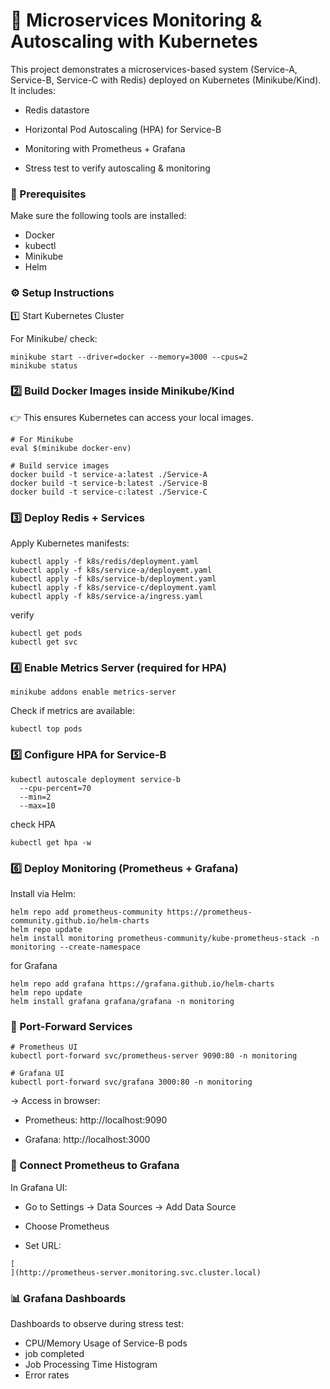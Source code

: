 # 📘 Microservices Monitoring & Autoscaling with Kubernetes

This project demonstrates a microservices-based system (Service-A, Service-B, Service-C with Redis) deployed on Kubernetes (Minikube/Kind).
It includes:

- Redis datastore

- Horizontal Pod Autoscaling (HPA) for Service-B

- Monitoring with Prometheus + Grafana

- Stress test to verify autoscaling & monitoring

### 🚀 Prerequisites

Make sure the following tools are installed:

- Docker
- kubectl
- Minikube
- Helm
### ⚙️ Setup Instructions
1️⃣ Start Kubernetes Cluster

For Minikube/ check:
```
minikube start --driver=docker --memory=3000 --cpus=2
minikube status

```
### 2️⃣ Build Docker Images inside Minikube/Kind

👉 This ensures Kubernetes can access your local images.
```
# For Minikube
eval $(minikube docker-env)

# Build service images
docker build -t service-a:latest ./Service-A
docker build -t service-b:latest ./Service-B
docker build -t service-c:latest ./Service-C

```
### 3️⃣ Deploy Redis + Services

Apply Kubernetes manifests:
```
kubectl apply -f k8s/redis/deployment.yaml
kubectl apply -f k8s/service-a/deployemt.yaml
kubectl apply -f k8s/service-b/deployment.yaml
kubectl apply -f k8s/service-c/deployment.yaml
kubectl apply -f k8s/service-a/ingress.yaml

```
verify
```
kubectl get pods
kubectl get svc

```
### 4️⃣ Enable Metrics Server (required for HPA)
```
minikube addons enable metrics-server

```
Check if metrics are available:
```
kubectl top pods
```
### 5️⃣ Configure HPA for Service-B
```
kubectl autoscale deployment service-b 
  --cpu-percent=70 
  --min=2 
  --max=10
```
check HPA
```
kubectl get hpa -w

```
### 6️⃣ Deploy Monitoring (Prometheus + Grafana)

Install via Helm:
```
helm repo add prometheus-community https://prometheus-community.github.io/helm-charts
helm repo update
helm install monitoring prometheus-community/kube-prometheus-stack -n monitoring --create-namespace

```
for Grafana
```
helm repo add grafana https://grafana.github.io/helm-charts
helm repo update
helm install grafana grafana/grafana -n monitoring

````
### 🔁 Port-Forward Services

```
# Prometheus UI
kubectl port-forward svc/prometheus-server 9090:80 -n monitoring

# Grafana UI
kubectl port-forward svc/grafana 3000:80 -n monitoring
```
→ Access in browser:

- Prometheus: http://localhost:9090

- Grafana: http://localhost:3000

### 🔗 Connect Prometheus to Grafana
In Grafana UI:

- Go to Settings → Data Sources → Add Data Source

- Choose Prometheus

- Set URL:
```
[
](http://prometheus-server.monitoring.svc.cluster.local)
```
### 📊 Grafana Dashboards

Dashboards to observe during stress test:

- CPU/Memory Usage of Service-B pods
- job completed
- Job Processing Time Histogram
- Error rates



